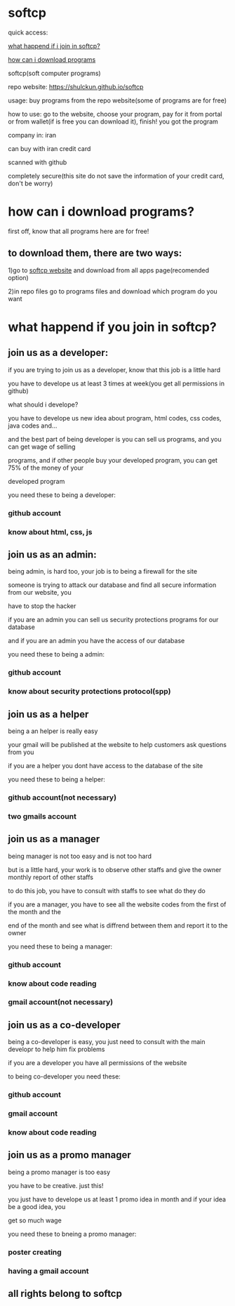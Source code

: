 # softcp

quick access:

<a href="#what-happend-if-you-join-in-softcp">what happend if i join in softcp?</a>

<a href="#how-can-i-download-programs">how can i download programs</a>

softcp(soft computer programs)

repo website: https://shulckun.github.io/softcp

usage: buy programs from the repo website(some of programs are for free)

how to use: go to the website, choose your program, pay for it from portal or from wallet(if is free you can download it), finish! you got the program

company in: iran

can buy with iran credit card

scanned with github

completely secure(this site do not save the information of your credit card, don't be worry)

# how can i download programs?

first off, know that all programs here are for free!

## to download them, there are two ways:

1)go to <a href="https://shulckun.github.io/softcp">softcp website</a> and download from all apps page(recomended option)

2)in repo files go to programs files and download which program do you want

# what happend if you join in softcp?

## join us as a developer:

if you are trying to join us as a developer, know that this job is a little hard

you have to develope us at least 3 times at week(you get all permissions in github)

what should i develope?

you have to develope us new idea about program, html codes, css codes, java codes and...

and the best part of being developer is you can sell us programs, and you can get wage of selling 

programs, and if other people buy your developed program, you can get 75% of the money of your 

developed program

you need these to being a developer:

### github account

### know about html, css, js

## join us as an admin:

being admin, is hard too, your job is to being a firewall for the site

someone is trying to attack our database and find all secure information from our website, you 

have to stop the hacker

if you are an admin you can sell us security protections programs for our database

and if you are an admin you have the access of our database

you need these to being a admin:

### github account

### know about security protections protocol(spp)

## join us as a helper

being a an helper is really easy

your gmail will be published at the website to help customers ask questions from you

if you are a helper you dont have access to the database of the site

you need these to being a helper:

### github account(not necessary)
### two gmails account

## join us as a manager

being manager is not too easy and is not too hard

but is a little hard, your work is to observe other staffs and give the owner monthly report of other staffs

to do this job, you have to consult with staffs to see what do they do

if you are a manager, you have to see all the website codes from the first of the month and the 

end of the month and see what is diffrend between them and report it to the owner

you need these to being a manager: 

### github account
### know about code reading
### gmail account(not necessary)

## join us as a co-developer

being a co-developer is easy, you just need to consult with the main developr to help him fix problems

if you are a developer you have all permissions of the website

to being co-developer you need these:

### github account
### gmail account
### know about code reading

## join us as a promo manager

being a promo manager is too easy

you have to be creative. just this!

you just have to develope us at least 1 promo idea in month and if your idea be a good idea, you 

get so much wage

you need these to bneing a promo manager:

### poster creating
### having a gmail account

##                            all rights belong to softcp
